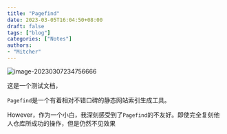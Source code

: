 ```yaml
---
title: "Pagefind"
date: 2023-03-05T16:04:50+08:00
draft: false
tags: ["blog"]
categories: ["Notes"]
authors:
- "Mitcher"
---
```


![image-20230307234756666](https://mitcher-1316637614.cos.ap-nanjing.myqcloud.com/test/image-20230307234756666.png)

这是一个测试文档，

`Pagefind`是一个有着相对不错口碑的静态网站索引生成工具。

However，作为一个小白，我深刻感受到了`Pagefind`的不友好。即使完全复刻他人仓库所成功的操作，但是仍然不见效果

<div id="search"></div>
<script defer src="page-find-ui.js"></script> <script defer> new PagefindUI({element:“#search”}) </script>

